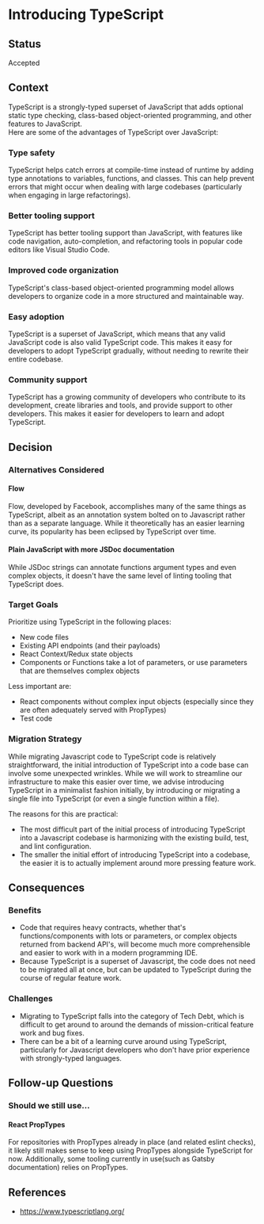 # Introducing TypeScript

## Status
Accepted

## Context
TypeScript is a strongly-typed superset of JavaScript that adds optional static type checking, class-based object-oriented programming, and other features to JavaScript.  
Here are some of the advantages of TypeScript over JavaScript:

### Type safety
TypeScript helps catch errors at compile-time instead of runtime by adding type annotations to variables, functions, and classes. This can help prevent errors that might occur when dealing with large codebases (particularly when engaging in large refactorings).
### Better tooling support
TypeScript has better tooling support than JavaScript, with features like code navigation, auto-completion, and refactoring tools in popular code editors like Visual Studio Code.
### Improved code organization
TypeScript's class-based object-oriented programming model allows developers to organize code in a more structured and maintainable way.
### Easy adoption
TypeScript is a superset of JavaScript, which means that any valid JavaScript code is also valid TypeScript code. This makes it easy for developers to adopt TypeScript gradually, without needing to rewrite their entire codebase.
### Community support
TypeScript has a growing community of developers who contribute to its development, create libraries and tools, and provide support to other developers. This makes it easier for developers to learn and adopt TypeScript.

## Decision
### Alternatives Considered
#### Flow
Flow, developed by Facebook, accomplishes many of the same things as TypeScript, albeit as an annotation system bolted on to Javascript rather than as a separate language.  While it theoretically has an easier learning curve, its popularity has been eclipsed by TypeScript over time.
#### Plain JavaScript with more JSDoc documentation
While JSDoc strings can annotate functions argument types and even complex objects, it doesn't have the same level of linting tooling that TypeScript does. 

### Target Goals
Prioritize using TypeScript in the following places:
* New code files
* Existing API endpoints (and their payloads)
* React Context/Redux state objects
* Components or Functions take a lot of parameters, or use parameters that are themselves complex objects

Less important are:
* React components without complex input objects (especially since they are often adequately served with PropTypes)
* Test code

### Migration Strategy
While migrating Javascript code to TypeScript code is relatively straightforward, the initial introduction of TypeScript into a code base can involve some unexpected wrinkles.  While we will 
work to streamline our infrastructure to make this easier over time, we advise introducing TypeScript in a minimalist fashion initially, by introducing or migrating a single file into TypeScript (or even a single function within a file).  

The reasons for this are practical:
* The most difficult part of the initial process of introducing TypeScript into a Javascript codebase is harmonizing with the existing build, test, and lint configuration.
* The smaller the initial effort of introducing TypeScript into a codebase, the easier it is to actually implement around more pressing feature work.

## Consequences
### Benefits
* Code that requires heavy contracts, whether that's functions/components with lots or parameters, or complex objects returned from backend API's, will become much more comprehensible and easier to work with in a modern programming IDE.
* Because TypeScript is a superset of Javascript, the code does not need to be migrated all at once, but can be updated to TypeScript during the course of regular feature work.

### Challenges
* Migrating to TypeScript falls into the category of Tech Debt, which is difficult to get around to around the demands of mission-critical feature work and bug fixes.
* There can be a bit of a learning curve around using TypeScript, particularly for Javascript developers who don't have prior experience with strongly-typed languages. 

## Follow-up Questions
### Should we still use...
#### React PropTypes
For repositories with PropTypes already in place (and related eslint checks), it likely still makes sense to keep using PropTypes alongside TypeScript for now.  Additionally, some tooling currently in use(such as Gatsby documentation) relies on PropTypes.

## References
* https://www.typescriptlang.org/

